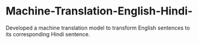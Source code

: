 # Machine-Translation-English-Hindi-
Developed a machine translation model to transform English sentences to its corresponding Hindi sentence.
